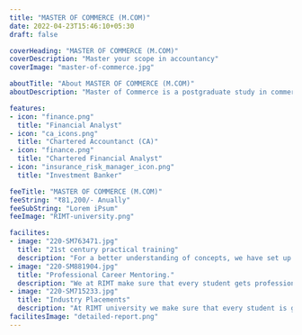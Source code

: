```yaml
---
title: "MASTER OF COMMERCE (M.COM)"
date: 2022-04-23T15:46:10+05:30
draft: false

coverHeading: "MASTER OF COMMERCE (M.COM)"
coverDescription: "Master your scope in accountancy"
coverImage: "master-of-commerce.jpg"

aboutTitle: "About MASTER OF COMMERCE (M.COM)"
aboutDescription: "Master of Commerce is a postgraduate study in commerce that is specifically designed for students who desire to become experts in various domains of banking and finance. This course lasts two years and is well acclaimed and well welcomed in the business. The programme provides students with high-quality education in order to meet the demands of the management cadre in business and industry. It also functions as a research and teaching tool in business studies."

features:
- icon: "finance.png"
  title: "Financial Analyst"
- icon: "ca_icons.png"
  title: "Chartered Accountanct (CA)"
- icon: "finance.png"
  title: "Chartered Financial Analyst"
- icon: "insurance_risk_manager_icon.png"
  title: "Investment Banker"

feeTitle: "MASTER OF COMMERCE (M.COM)"
feeString: "₹81,200/- Anually"
feeSubString: "Lorem iPsum"
feeImage: "RIMT-university.png"

facilites:
- image: "220-SM763471.jpg"
  title: "21st century practical training"
  description: "For a better understanding of concepts, we have set up advanced 21st-century tools equipped with advanced training methods so that students can learn every concept practically in a better way."
- image: "220-SM881904.jpg"
  title: "Professional Career Mentoring."
  description: "We at RIMT make sure that every student gets professional career mentoring from the industry experts to set career targets & for this we have created a career & placement cell too."
- image: "220-SM715233.jpg"
  title: "Industry Placements"
  description: "At RIMT university we make sure that every student is getting placed, each year more than 500 companies visit the campus of RIMT to hire our brightest of the talents"
facilitesImage: "detailed-report.png"
---
```


